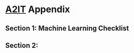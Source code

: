 # [A2IT](https://github.com/turingcompl33t/a2it) Appendix

## Section 1: Machine Learning Checklist

## Section 2: 
